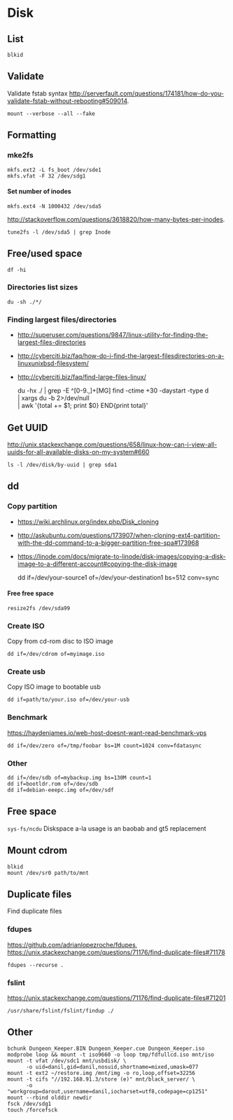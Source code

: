 # Disk

## List

    blkid

## Validate

Validate fstab syntax
<http://serverfault.com/questions/174181/how-do-you-validate-fstab-without-rebooting#509014>.

    mount --verbose --all --fake

## Formatting

### mke2fs

    mkfs.ext2 -L fs_boot /dev/sde1
    mkfs.vfat -F 32 /dev/sdg1

#### Set number of inodes

    mkfs.ext4 -N 1000432 /dev/sda5

<http://stackoverflow.com/questions/3618820/how-many-bytes-per-inodes>.

    tune2fs -l /dev/sda5 | grep Inode

## Free/used space

    df -hi

### Directories list sizes

    du -sh ./*/

### Finding largest files/directories

* <http://superuser.com/questions/9847/linux-utility-for-finding-the-largest-files-directories>
* <http://cyberciti.biz/faq/how-do-i-find-the-largest-filesdirectories-on-a-linuxunixbsd-filesystem/>
* <http://cyberciti.biz/faq/find-large-files-linux/>

    du -hx ./ | grep -E ^[0-9.,]+[MG]
    find  -ctime +30 -daystart -type d \
      | xargs du -b 2>/dev/null \
      | awk '{total += $1; print $0} END{print total}'

## Get UUID

<http://unix.stackexchange.com/questions/658/linux-how-can-i-view-all-uuids-for-all-available-disks-on-my-system#660>

    ls -l /dev/disk/by-uuid | grep sda1

## dd

### Copy partition

* <https://wiki.archlinux.org/index.php/Disk_cloning>
* <http://askubuntu.com/questions/173907/when-cloning-ext4-partition-with-the-dd-command-to-a-bigger-partition-free-spa#173968>
* <https://linode.com/docs/migrate-to-linode/disk-images/copying-a-disk-image-to-a-different-account#copying-the-disk-image>

    dd if=/dev/your-source1 of=/dev/your-destination1 bs=512 conv=sync

#### Free free space

    resize2fs /dev/sda99

### Create ISO

Copy from cd-rom disc to ISO image

    dd if=/dev/cdrom of=myimage.iso

### Create usb

Copy ISO image to bootable usb

    dd if=path/to/your.iso of=/dev/your-usb

### Benchmark

<https://haydenjames.io/web-host-doesnt-want-read-benchmark-vps>

    dd if=/dev/zero of=/tmp/foobar bs=1M count=1024 conv=fdatasync

### Other

    dd if=/dev/sdb of=mybackup.img bs=130M count=1
    dd if=bootldr.rom of=/dev/sdb
    dd if=debian-eeepc.img of=/dev/sdf

## Free space

`sys-fs/ncdu` Diskspace a-la usage is an baobab and gt5 replacement

## Mount cdrom

    blkid
    mount /dev/sr0 path/to/mnt

## Duplicate files

Find duplicate files

### fdupes

<https://github.com/adrianlopezroche/fdupes>,
<https://unix.stackexchange.com/questions/71176/find-duplicate-files#71178>

    fdupes --recurse .

### fslint

<https://unix.stackexchange.com/questions/71176/find-duplicate-files#71201>

    /usr/share/fslint/fslint/findup ./

## Other

    bchunk Dungeon_Keeper.BIN Dungeon_Keeper.cue Dungeon_Keeper.iso
    modprobe loop && mount -t iso9660 -o loop tmp/fdfullcd.iso mnt/iso
    mount -t vfat /dev/sdc1 mnt/usbdisk/ \
          -o uid=danil,gid=danil,nosuid,shortname=mixed,umask=077
    mount -t ext2 ~/restore.img /mnt/img -o ro,loop,offset=32256
    mount -t cifs "//192.168.91.3/store (e)" mnt/black_server/ \
          -o "workgroup=darout,username=danil,iocharset=utf8,codepage=cp1251"
    mount --rbind olddir newdir
    fsck /dev/sdg1
    touch /forcefsck

